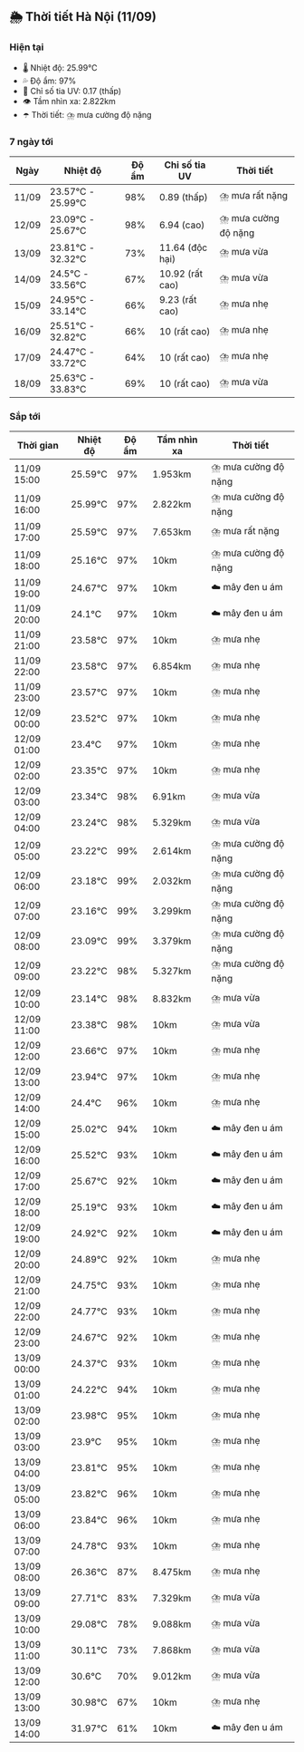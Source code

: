 ## 🌦️ Thời tiết Hà Nội (11/09)

### Hiện tại

- 🌡️ Nhiệt độ: 25.99℃
- 💦 Độ ẩm: 97%
- 🌟 Chỉ số tia UV: 0.17 (thấp)
- 👁️ Tầm nhìn xa: 2.822km
- ☂️ Thời tiết: ⛈️ mưa cường độ nặng

### 7 ngày tới

| Ngày | Nhiệt độ | Độ ẩm | Chỉ số tia UV | Thời tiết |
| --- | --- | --- | --- | --- |
| 11/09 | 23.57℃ - 25.99℃ | 98% | 0.89 (thấp) | ⛈️ mưa rất nặng |
| 12/09 | 23.09℃ - 25.67℃ | 98% | 6.94 (cao) | ⛈️ mưa cường độ nặng |
| 13/09 | 23.81℃ - 32.32℃ | 73% | 11.64 (độc hại) | ⛈️ mưa vừa |
| 14/09 | 24.5℃ - 33.56℃ | 67% | 10.92 (rất cao) | ⛈️ mưa vừa |
| 15/09 | 24.95℃ - 33.14℃ | 66% | 9.23 (rất cao) | ⛈️ mưa nhẹ |
| 16/09 | 25.51℃ - 32.82℃ | 66% | 10 (rất cao) | ⛈️ mưa nhẹ |
| 17/09 | 24.47℃ - 33.72℃ | 64% | 10 (rất cao) | ⛈️ mưa nhẹ |
| 18/09 | 25.63℃ - 33.83℃ | 69% | 10 (rất cao) | ⛈️ mưa vừa |

### Sắp tới

| Thời gian | Nhiệt độ | Độ ẩm | Tầm nhìn xa | Thời tiết |
| --- | --- | --- | --- | --- |
| 11/09 15:00 | 25.59℃ | 97% | 1.953km | ⛈️ mưa cường độ nặng |
| 11/09 16:00 | 25.99℃ | 97% | 2.822km | ⛈️ mưa cường độ nặng |
| 11/09 17:00 | 25.59℃ | 97% | 7.653km | ⛈️ mưa rất nặng |
| 11/09 18:00 | 25.16℃ | 97% | 10km | ⛈️ mưa cường độ nặng |
| 11/09 19:00 | 24.67℃ | 97% | 10km | ☁️ mây đen u ám |
| 11/09 20:00 | 24.1℃ | 97% | 10km | ☁️ mây đen u ám |
| 11/09 21:00 | 23.58℃ | 97% | 10km | ⛈️ mưa nhẹ |
| 11/09 22:00 | 23.58℃ | 97% | 6.854km | ⛈️ mưa nhẹ |
| 11/09 23:00 | 23.57℃ | 97% | 10km | ⛈️ mưa nhẹ |
| 12/09 00:00 | 23.52℃ | 97% | 10km | ⛈️ mưa nhẹ |
| 12/09 01:00 | 23.4℃ | 97% | 10km | ⛈️ mưa nhẹ |
| 12/09 02:00 | 23.35℃ | 97% | 10km | ⛈️ mưa nhẹ |
| 12/09 03:00 | 23.34℃ | 98% | 6.91km | ⛈️ mưa vừa |
| 12/09 04:00 | 23.24℃ | 98% | 5.329km | ⛈️ mưa vừa |
| 12/09 05:00 | 23.22℃ | 99% | 2.614km | ⛈️ mưa cường độ nặng |
| 12/09 06:00 | 23.18℃ | 99% | 2.032km | ⛈️ mưa cường độ nặng |
| 12/09 07:00 | 23.16℃ | 99% | 3.299km | ⛈️ mưa cường độ nặng |
| 12/09 08:00 | 23.09℃ | 99% | 3.379km | ⛈️ mưa cường độ nặng |
| 12/09 09:00 | 23.22℃ | 98% | 5.327km | ⛈️ mưa cường độ nặng |
| 12/09 10:00 | 23.14℃ | 98% | 8.832km | ⛈️ mưa vừa |
| 12/09 11:00 | 23.38℃ | 98% | 10km | ⛈️ mưa vừa |
| 12/09 12:00 | 23.66℃ | 97% | 10km | ⛈️ mưa nhẹ |
| 12/09 13:00 | 23.94℃ | 97% | 10km | ⛈️ mưa nhẹ |
| 12/09 14:00 | 24.4℃ | 96% | 10km | ⛈️ mưa nhẹ |
| 12/09 15:00 | 25.02℃ | 94% | 10km | ☁️ mây đen u ám |
| 12/09 16:00 | 25.52℃ | 93% | 10km | ☁️ mây đen u ám |
| 12/09 17:00 | 25.67℃ | 92% | 10km | ☁️ mây đen u ám |
| 12/09 18:00 | 25.19℃ | 93% | 10km | ☁️ mây đen u ám |
| 12/09 19:00 | 24.92℃ | 92% | 10km | ☁️ mây đen u ám |
| 12/09 20:00 | 24.89℃ | 92% | 10km | ⛈️ mưa nhẹ |
| 12/09 21:00 | 24.75℃ | 93% | 10km | ⛈️ mưa nhẹ |
| 12/09 22:00 | 24.77℃ | 93% | 10km | ⛈️ mưa nhẹ |
| 12/09 23:00 | 24.67℃ | 92% | 10km | ⛈️ mưa nhẹ |
| 13/09 00:00 | 24.37℃ | 93% | 10km | ⛈️ mưa nhẹ |
| 13/09 01:00 | 24.22℃ | 94% | 10km | ⛈️ mưa nhẹ |
| 13/09 02:00 | 23.98℃ | 95% | 10km | ⛈️ mưa nhẹ |
| 13/09 03:00 | 23.9℃ | 95% | 10km | ⛈️ mưa nhẹ |
| 13/09 04:00 | 23.81℃ | 95% | 10km | ⛈️ mưa nhẹ |
| 13/09 05:00 | 23.82℃ | 96% | 10km | ⛈️ mưa nhẹ |
| 13/09 06:00 | 23.84℃ | 96% | 10km | ⛈️ mưa nhẹ |
| 13/09 07:00 | 24.78℃ | 93% | 10km | ⛈️ mưa nhẹ |
| 13/09 08:00 | 26.36℃ | 87% | 8.475km | ⛈️ mưa nhẹ |
| 13/09 09:00 | 27.71℃ | 83% | 7.329km | ⛈️ mưa vừa |
| 13/09 10:00 | 29.08℃ | 78% | 9.088km | ⛈️ mưa vừa |
| 13/09 11:00 | 30.11℃ | 73% | 7.868km | ⛈️ mưa vừa |
| 13/09 12:00 | 30.6℃ | 70% | 9.012km | ⛈️ mưa vừa |
| 13/09 13:00 | 30.98℃ | 67% | 10km | ⛈️ mưa nhẹ |
| 13/09 14:00 | 31.97℃ | 61% | 10km | ☁️ mây đen u ám |
